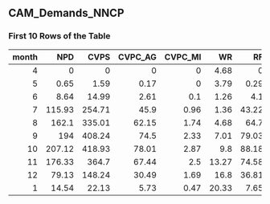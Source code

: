 ## CAM_Demands_NNCP
### First 10 Rows of the Table
|   month |    NPD |   CVPS |   CVPC_AG |   CVPC_MI |    WR |    RF |
|--------:|-------:|-------:|----------:|----------:|------:|------:|
|       4 |   0    |   0    |      0    |      0    |  4.68 |  0    |
|       5 |   0.65 |   1.59 |      0.17 |      0    |  3.79 |  0.29 |
|       6 |   8.64 |  14.99 |      2.61 |      0.1  |  1.26 |  4.1  |
|       7 | 115.93 | 254.71 |     45.9  |      0.96 |  1.36 | 43.22 |
|       8 | 162.1  | 335.01 |     62.15 |      1.74 |  4.68 | 64.7  |
|       9 | 194    | 408.24 |     74.5  |      2.33 |  7.01 | 79.03 |
|      10 | 207.12 | 418.93 |     78.01 |      2.87 |  9.8  | 88.18 |
|      11 | 176.33 | 364.7  |     67.44 |      2.5  | 13.27 | 74.58 |
|      12 |  79.13 | 148.24 |     30.49 |      1.69 | 16.8  | 36.81 |
|       1 |  14.54 |  22.13 |      5.73 |      0.47 | 20.33 |  7.65 |
